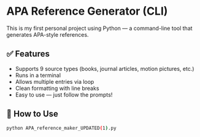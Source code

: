 # APA Reference Generator (CLI)

This is my first personal project using Python — a command-line tool that generates APA-style references.

## ✅ Features

- Supports 9 source types (books, journal articles, motion pictures, etc.)
- Runs in a terminal
- Allows multiple entries via loop
- Clean formatting with line breaks
- Easy to use — just follow the prompts!

## 🔧 How to Use

```bash
python APA_reference_maker_UPDATED(1).py
